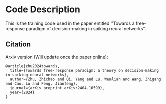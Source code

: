 # Code Description

This is the training code used in the paper entitled "Towards a free-response paradigm of decision-making in spiking neural networks".

## Citation

Arxiv version (Will update once the paper online):

```
@article{zhu2024towards,
  title={Towards free-response paradigm: a theory on decision-making in spiking neural networks},
  author={Zhu, Zhichao and Qi, Yang and Lu, Wenlian and Wang, Zhigang and Cao, Lu and Feng, Jianfeng},
  journal={arXiv preprint arXiv:2404.10599},
  year={2024}
}
```